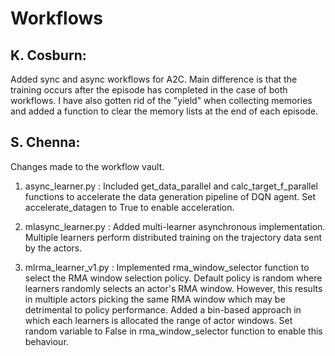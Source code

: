 # Workflows

## K. Cosburn:

Added sync and async workflows for A2C. Main difference is that the training occurs after the episode has completed in the case of both workflows. I have also gotten rid of the "yield" when collecting memories and added a function to clear the memory lists at the end of each episode.


## S. Chenna:

Changes made to the workflow vault.

1. async_learner.py : Included get_data_parallel and calc_target_f_parallel functions to accelerate the data generation pipeline of DQN agent. Set accelerate_datagen to True to enable acceleration.

2. mlasync_learner.py : Added multi-learner asynchronous implementation. Multiple learners perform distributed training on the trajectory data sent by the actors.

3. mlrma_learner_v1.py : Implemented rma_window_selector function to select the RMA window selection policy. Default policy is random where learners randomly selects an actor's RMA window. However, this results in multiple actors picking the same RMA window which may be detrimental to policy performance. Added a bin-based approach in which each learners is allocated the range of actor windows. Set random variable to False in rma_window_selector function to enable this behaviour.
